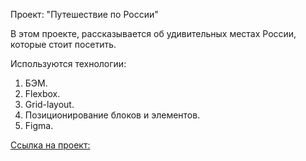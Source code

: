 Проект: "Путешествиe по России"

В этом проекте, рассказывается об удивительных местах России, которые стоит посетить.

Используются технологии:

1. БЭМ.
2. Flexbox.
3. Grid-layout.
4. Позиционирование блоков и элементов.
5. Figma.

[Ссылка на проект:](https://EkaterinaRomachenko.github.io/russian-travel/index.html)
